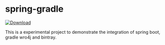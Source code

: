 # spring-gradle

[ ![Download](https://api.bintray.com/packages/prasenjit-net/maven/spring-gradle/images/download.svg) ](https://bintray.com/prasenjit-net/maven/spring-gradle/_latestVersion)

This is a experimental project to demonstrate the integration
of spring boot, gradle wro4j and bintray.